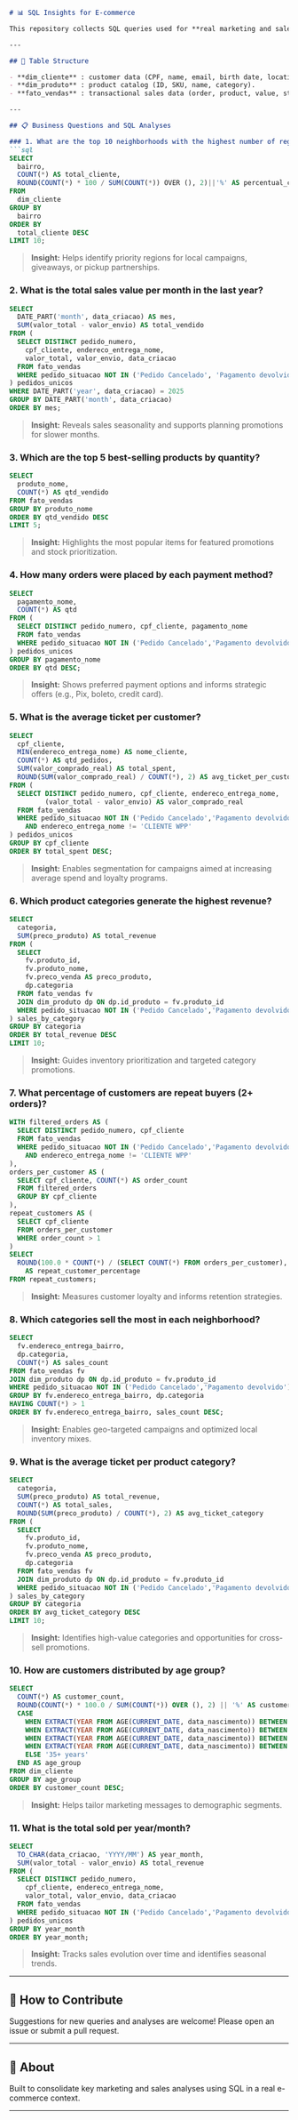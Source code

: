 ````markdown
# 📊 SQL Insights for E-commerce

This repository collects SQL queries used for **real marketing and sales analyses** in an e-commerce project, aiming to deliver practical and strategic business insights. Each analysis includes the business question, the SQL query used, and a brief interpretation of the results.

---

## 🧱 Table Structure

- **dim_cliente** : customer data (CPF, name, email, birth date, location).  
- **dim_produto** : product catalog (ID, SKU, name, category).  
- **fato_vendas** : transactional sales data (order, product, value, status, shipping, customer).

---

## 📋 Business Questions and SQL Analyses

### 1. What are the top 10 neighborhoods with the highest number of registered customers?  
```sql
SELECT 
  bairro,
  COUNT(*) AS total_cliente,
  ROUND(COUNT(*) * 100 / SUM(COUNT(*)) OVER (), 2)||'%' AS percentual_clientes
FROM 
  dim_cliente
GROUP BY 
  bairro
ORDER BY 
  total_cliente DESC
LIMIT 10;
````
>**Insight:** Helps identify priority regions for local campaigns, giveaways, or pickup partnerships.  

### 2. What is the total sales value per month in the last year?

```sql
SELECT 
  DATE_PART('month', data_criacao) AS mes,
  SUM(valor_total - valor_envio) AS total_vendido
FROM (
  SELECT DISTINCT pedido_numero,
    cpf_cliente, endereco_entrega_nome,
    valor_total, valor_envio, data_criacao
  FROM fato_vendas
  WHERE pedido_situacao NOT IN ('Pedido Cancelado', 'Pagamento devolvido')
) pedidos_unicos
WHERE DATE_PART('year', data_criacao) = 2025
GROUP BY DATE_PART('month', data_criacao)
ORDER BY mes;
```
>**Insight:** Reveals sales seasonality and supports planning promotions for slower months.

### 3. Which are the top 5 best-selling products by quantity?

```sql
SELECT 
  produto_nome, 
  COUNT(*) AS qtd_vendido
FROM fato_vendas
GROUP BY produto_nome
ORDER BY qtd_vendido DESC
LIMIT 5;
```
>**Insight:** Highlights the most popular items for featured promotions and stock prioritization.

### 4. How many orders were placed by each payment method?

```sql
SELECT 
  pagamento_nome, 
  COUNT(*) AS qtd
FROM (
  SELECT DISTINCT pedido_numero, cpf_cliente, pagamento_nome
  FROM fato_vendas
  WHERE pedido_situacao NOT IN ('Pedido Cancelado','Pagamento devolvido')
) pedidos_unicos
GROUP BY pagamento_nome
ORDER BY qtd DESC;
```
>**Insight:** Shows preferred payment options and informs strategic offers (e.g., Pix, boleto, credit card).

### 5. What is the average ticket per customer?

```sql
SELECT 
  cpf_cliente,
  MIN(endereco_entrega_nome) AS nome_cliente,
  COUNT(*) AS qtd_pedidos,
  SUM(valor_comprado_real) AS total_spent,
  ROUND(SUM(valor_comprado_real) / COUNT(*), 2) AS avg_ticket_per_customer
FROM (
  SELECT DISTINCT pedido_numero, cpf_cliente, endereco_entrega_nome,
         (valor_total - valor_envio) AS valor_comprado_real
  FROM fato_vendas
  WHERE pedido_situacao NOT IN ('Pedido Cancelado','Pagamento devolvido')
    AND endereco_entrega_nome != 'CLIENTE WPP'
) pedidos_unicos
GROUP BY cpf_cliente
ORDER BY total_spent DESC;
```
>**Insight:** Enables segmentation for campaigns aimed at increasing average spend and loyalty programs.

### 6. Which product categories generate the highest revenue?

```sql
SELECT
  categoria,
  SUM(preco_produto) AS total_revenue
FROM (
  SELECT 
    fv.produto_id,
    fv.produto_nome,
    fv.preco_venda AS preco_produto,
    dp.categoria
  FROM fato_vendas fv 
  JOIN dim_produto dp ON dp.id_produto = fv.produto_id
  WHERE pedido_situacao NOT IN ('Pedido Cancelado','Pagamento devolvido')
) sales_by_category
GROUP BY categoria
ORDER BY total_revenue DESC
LIMIT 10;
```
>**Insight:** Guides inventory prioritization and targeted category promotions.

### 7. What percentage of customers are repeat buyers (2+ orders)?

```sql
WITH filtered_orders AS (
  SELECT DISTINCT pedido_numero, cpf_cliente
  FROM fato_vendas
  WHERE pedido_situacao NOT IN ('Pedido Cancelado','Pagamento devolvido')
    AND endereco_entrega_nome != 'CLIENTE WPP'
),
orders_per_customer AS (
  SELECT cpf_cliente, COUNT(*) AS order_count
  FROM filtered_orders
  GROUP BY cpf_cliente
),
repeat_customers AS (
  SELECT cpf_cliente
  FROM orders_per_customer
  WHERE order_count > 1
)
SELECT
  ROUND(100.0 * COUNT(*) / (SELECT COUNT(*) FROM orders_per_customer), 2) || '%' 
    AS repeat_customer_percentage
FROM repeat_customers;
```
>**Insight:** Measures customer loyalty and informs retention strategies.

### 8. Which categories sell the most in each neighborhood?

```sql
SELECT
  fv.endereco_entrega_bairro,
  dp.categoria,
  COUNT(*) AS sales_count
FROM fato_vendas fv 
JOIN dim_produto dp ON dp.id_produto = fv.produto_id
WHERE pedido_situacao NOT IN ('Pedido Cancelado','Pagamento devolvido')
GROUP BY fv.endereco_entrega_bairro, dp.categoria
HAVING COUNT(*) > 1
ORDER BY fv.endereco_entrega_bairro, sales_count DESC;
```
>**Insight:** Enables geo-targeted campaigns and optimized local inventory mixes.

### 9. What is the average ticket per product category?

```sql
SELECT
  categoria,
  SUM(preco_produto) AS total_revenue,
  COUNT(*) AS total_sales,
  ROUND(SUM(preco_produto) / COUNT(*), 2) AS avg_ticket_category
FROM (
  SELECT 
    fv.produto_id,
    fv.produto_nome,
    fv.preco_venda AS preco_produto,
    dp.categoria
  FROM fato_vendas fv 
  JOIN dim_produto dp ON dp.id_produto = fv.produto_id
  WHERE pedido_situacao NOT IN ('Pedido Cancelado','Pagamento devolvido')
) sales_by_category
GROUP BY categoria
ORDER BY avg_ticket_category DESC
LIMIT 10;
```
>**Insight:** Identifies high-value categories and opportunities for cross-sell promotions.

### 10. How are customers distributed by age group?

```sql
SELECT
  COUNT(*) AS customer_count,
  ROUND(COUNT(*) * 100.0 / SUM(COUNT(*)) OVER (), 2) || '%' AS customer_percentage,
  CASE
    WHEN EXTRACT(YEAR FROM AGE(CURRENT_DATE, data_nascimento)) BETWEEN 0 AND 17 THEN '0-17 years'
    WHEN EXTRACT(YEAR FROM AGE(CURRENT_DATE, data_nascimento)) BETWEEN 18 AND 23 THEN '18-23 years'
    WHEN EXTRACT(YEAR FROM AGE(CURRENT_DATE, data_nascimento)) BETWEEN 24 AND 29 THEN '24-29 years'
    WHEN EXTRACT(YEAR FROM AGE(CURRENT_DATE, data_nascimento)) BETWEEN 30 AND 35 THEN '30-35 years'
    ELSE '35+ years'
  END AS age_group
FROM dim_cliente
GROUP BY age_group
ORDER BY customer_count DESC;
```
>**Insight:** Helps tailor marketing messages to demographic segments.

### 11. What is the total sold per year/month?

```sql
SELECT 
  TO_CHAR(data_criacao, 'YYYY/MM') AS year_month,
  SUM(valor_total - valor_envio) AS total_revenue
FROM (
  SELECT DISTINCT pedido_numero,
    cpf_cliente, endereco_entrega_nome,
    valor_total, valor_envio, data_criacao
  FROM fato_vendas
  WHERE pedido_situacao NOT IN ('Pedido Cancelado','Pagamento devolvido')
) pedidos_unicos
GROUP BY year_month
ORDER BY year_month;
```
>**Insight:** Tracks sales evolution over time and identifies seasonal trends.

---

## 📌 How to Contribute

Suggestions for new queries and analyses are welcome! Please open an issue or submit a pull request.

---

## 🚀 About

Built to consolidate key marketing and sales analyses using SQL in a real e-commerce context.

---


